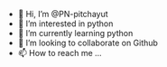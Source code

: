 - 👋 Hi, I’m @PN-pitchayut
- 👀 I’m interested in python
- 🌱 I’m currently learning python
- 💞️ I’m looking to collaborate on Github
- 📫 How to reach me ...

<!---
PN-pitchayut/PN-pitchayut is a ✨ special ✨ repository because its `README.md` (this file) appears on your GitHub profile.
You can click the Preview link to take a look at your changes.
--->
